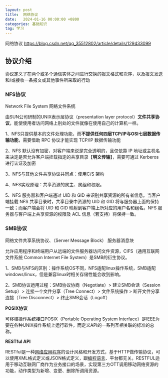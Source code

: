 ```yaml
---
layout: post
title:  网络协议
date:   2024-01-16 00:00:00 +0800
categories: 基础知识
tag: 学习
---
```






网络协议 https://blog.csdn.net/qq_35512802/article/details/129433099



## 协议介绍

协议定义了在两个或多个通信实体之间进行交换的报文格式和次序，以及报文发送和/或接收一条报文或其他事件所采取的行动

### NFS协议

Network File System 网络文件系统

由SUN公司研制的UNIX表示层协议（presentation layer protocol）**文件共享协议**，能使使用者访问网络上别处的文件就像在使用自己的计算机一样。

1、NFS只提供基本的文件处理功能，而**不提供任何四层TCP/IP与OSI七层数据传输功能**，需要借助 RPC 协议才能实现 TCP/IP 数据传输功能

2、NFS 默认没有加密，对客户端来说是完全透明的，且仅依靠 IP 地址或主机名来决定是否允许客户端挂载指定的共享目录【**明文传输**】，需要可通过 Kerberos 进行认证及加密

3、NFS与其他文件共享协议共同点：使用C/S 架构

4、NFS实现原理：共享资源的属主、属组和权限。

5、NFS 服务器和客户端通过 UID 和 GID 来识别共享资源的所有者信息。当客户端挂载 NFS 共享目录时，共享目录中资源的 UID 和 GID 将与服务器上面的保持一致；而客户端会将 UID 和 GID 映射到客户端上所对应的用户名和组名。NFS 服务器与客户端上共享资源的权限及 ACL 信息（若支持）将保持一致。

### **SMB协议**

网络文件共享系统协议、（Server Message Block）  服务器消息块

允许应用程序和终端用户从远端的文件服务器访问文件资源，CIFS（通用互联网文件系统 Common Internet File System）是SMB的衍生协议。

1、SMB与NFS的区别：操作系统OS不同，NFS适配linux操作系统，SMB适配windows/linux，但是兼容linux时相关存储性能会收到影响。

2、SMB协议运用过程：SMB协议协商（Negotiate）> 建立SMB会话（Session Setup）> 连接一个文件分享（Tree Connect）> 文件系统操作 > 断开文件分享连接（Tree Disconnect）>  终止SMB会话（Logoff）

**POSIX协议**

可移植操作系统接口POSIX（Portable Operating System Interface）是IEEE为要在各种UNIX操作系统上运行软件，而定义API的一系列互相关联的标准的总称。

**RESTful API**

RESTful是一种[网络应用程序](https://www.zhihu.com/search?q=网络应用程序&search_source=Entity&hybrid_search_source=Entity&hybrid_search_extra={"sourceType"%3A"article"%2C"sourceId"%3A"644349955"})的设计风格和开发方式，基于HTTP做传输协议，可以使用XML格式定义或JSON格式定义，跟[编程语言](https://www.zhihu.com/search?q=编程语言&search_source=Entity&hybrid_search_source=Entity&hybrid_search_extra={"sourceType"%3A"article"%2C"sourceId"%3A"644349955"})、平台都无关。RESTFUL适用于移动互联网厂商作为业务接口的场景，实现第三方OTT调用移动网络资源的功能，动作类型为新增、变更、删除所调用资源。
